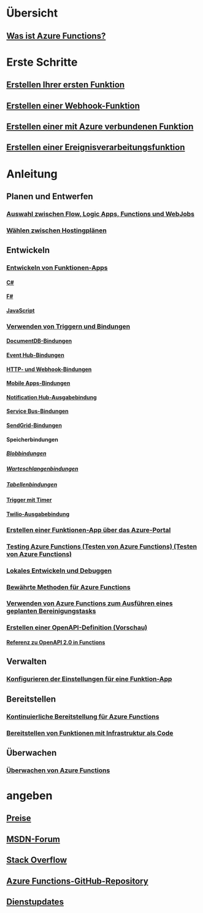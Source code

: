 # Übersicht
## [Was ist Azure Functions?](functions-overview.md)
# Erste Schritte
## [Erstellen Ihrer ersten Funktion](functions-create-first-azure-function.md)
## [Erstellen einer Webhook-Funktion](functions-create-a-web-hook-or-api-function.md)
## [Erstellen einer mit Azure verbundenen Funktion](functions-create-an-azure-connected-function.md)
## [Erstellen einer Ereignisverarbeitungsfunktion](functions-create-an-event-processing-function.md)
# Anleitung
## Planen und Entwerfen
### [Auswahl zwischen Flow, Logic Apps, Functions und WebJobs](functions-compare-logic-apps-ms-flow-webjobs.md)
### [Wählen zwischen Hostingplänen](functions-scale.md)

## Entwickeln
### [Entwickeln von Funktionen-Apps](functions-reference.md)
#### [C#](functions-reference-csharp.md)
#### [F#](functions-reference-fsharp.md)
#### [JavaScript](functions-reference-node.md)
### [Verwenden von Triggern und Bindungen](functions-triggers-bindings.md)
#### [DocumentDB-Bindungen](functions-bindings-documentdb.md)
#### [Event Hub-Bindungen](functions-bindings-event-hubs.md)
#### [HTTP- und Webhook-Bindungen](functions-bindings-http-webhook.md)
#### [Mobile Apps-Bindungen](functions-bindings-mobile-apps.md)
#### [Notification Hub-Ausgabebindung](functions-bindings-notification-hubs.md)
#### [Service Bus-Bindungen](functions-bindings-service-bus.md)
#### [SendGrid-Bindungen](functions-bindings-sendgrid.md)
#### Speicherbindungen
##### [Blobbindungen](functions-bindings-storage-blob.md)
##### [Warteschlangenbindungen](functions-bindings-storage-queue.md)
##### [Tabellenbindungen](functions-bindings-storage-table.md)
#### [Trigger mit Timer](functions-bindings-timer.md)
#### [Twilio-Ausgabebindung](functions-bindings-twilio.md)
### [Erstellen einer Funktionen-App über das Azure-Portal](functions-create-function-app-portal.md) 
### [Testing Azure Functions (Testen von Azure Functions) (Testen von Azure Functions)](functions-test-a-function.md)
### [Lokales Entwickeln und Debuggen](functions-run-local.md)
### [Bewährte Methoden für Azure Functions](functions-best-practices.md)
### [Verwenden von Azure Functions zum Ausführen eines geplanten Bereinigungstasks](functions-scenario-database-table-cleanup.md)
### [Erstellen einer OpenAPI-Definition (Vorschau)](functions-api-definition-getting-started.md)
#### [Referenz zu OpenAPI 2.0 in Functions](functions-api-definition.md)

## Verwalten
### [Konfigurieren der Einstellungen für eine Funktion-App](functions-how-to-use-azure-function-app-settings.md)

## Bereitstellen
### [Kontinuierliche Bereitstellung für Azure Functions](functions-continuous-deployment.md)
### [Bereitstellen von Funktionen mit Infrastruktur als Code](functions-infrastructure-as-code.md)

## Überwachen
### [Überwachen von Azure Functions](functions-monitoring.md)

# angeben
## [Preise](https://azure.microsoft.com/pricing/details/functions/)  
## [MSDN-Forum](https://social.msdn.microsoft.com/Forums/en-US/home?forum=AzureFunctions)
## [Stack Overflow](http://stackoverflow.com/questions/tagged/azure-functions)
## [Azure Functions-GitHub-Repository](https://github.com/Azure/Azure-Functions/) 
## [Dienstupdates](https://azure.microsoft.com/en-us/updates/?product=functions&updatetype=&platform=)
